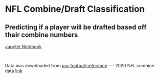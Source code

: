 # NFL Combine/Draft Classification
## Predicting if a player will be drafted based off their combine numbers

[Jupyter Notebook](https://github.com/b-gar/NFL-Combine/blob/master/combine.ipynb)

<br>

Data was downloaded from [pro-football-reference](https://www.pro-football-reference.com/) --- 2020 NFL combine data [link](https://www.pro-football-reference.com/draft/2020-combine.htm)

